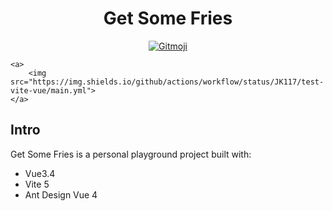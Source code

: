 <h1 align="center">Get Some Fries</h1>

<p align="center">
    <a href="https://gitmoji.dev">
        <img src="https://img.shields.io/badge/gitmoji-_😜_😍-FFDD67" alt="Gitmoji">
    </a>
    
    <a>
        <img src="https://img.shields.io/github/actions/workflow/status/JK117/test-vite-vue/main.yml">
    </a>
</p>

## Intro
Get Some Fries is a personal playground project built with: 
- Vue3.4
- Vite 5
- Ant Design Vue 4